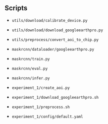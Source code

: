 ## Scripts

* `utils/download/calibrate_device.py`
* `utils/download/download_googleearthpro.py`
* `utils/preprocess/convert_aoi_to_chip.py`

* `maskrcnn/dataloader/googleearthpro.py`
* `maskrcnn/train.py`
* `maskrcnn/eval.py`
* `maskrcnn/infer.py`

* `experiment_1/create_aoi.py`
* `experiment_1/download_googleearthpro.sh`
* `experiment_1/preprocess.sh`
* `experiment_1/config/default.yaml`
